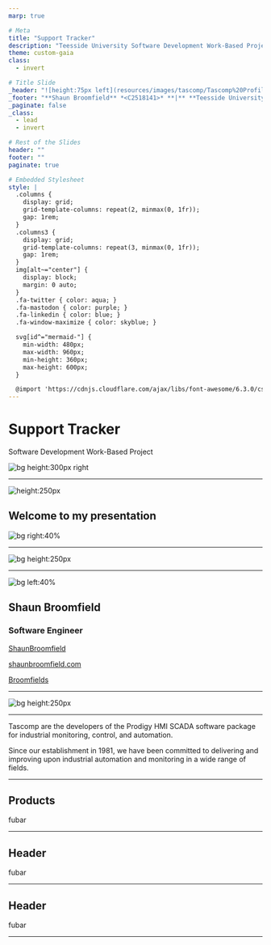```yaml
---
marp: true

# Meta
title: "Support Tracker"
description: "Teesside University Software Development Work-Based Project"
theme: custom-gaia
class:
  - invert

# Title Slide
_header: "![height:75px left](resources/images/tascomp/Tascomp%20Profile.jpeg)"
_footer: "**Shaun Broomfield** *<C2518141>* **|** **Teesside University** *<CIS1054-N-JA2-2022>*" 
_paginate: false
_class:
  - lead
  - invert

# Rest of the Slides
header: "" 
footer: ""
paginate: true

# Embedded Stylesheet
style: |
  .columns {
    display: grid;
    grid-template-columns: repeat(2, minmax(0, 1fr));
    gap: 1rem;
  }
  .columns3 {
    display: grid;
    grid-template-columns: repeat(3, minmax(0, 1fr));
    gap: 1rem;
  } 
  img[alt~="center"] {
    display: block;
    margin: 0 auto;
  }
  .fa-twitter { color: aqua; }
  .fa-mastodon { color: purple; }
  .fa-linkedin { color: blue; }
  .fa-window-maximize { color: skyblue; }

  svg[id^="mermaid-"] { 
    min-width: 480px; 
    max-width: 960px; 
    min-height: 360px; 
    max-height: 600px; 
  }

  @import 'https://cdnjs.cloudflare.com/ajax/libs/font-awesome/6.3.0/css/all.min.css'
---
```


<!-- Page{0} Front -->

# Support Tracker

Software Development Work-Based Project

![bg height:300px right](resources/images/vector%20illustrations/customer-support-2.svg)

<!-- 
Script: 
 - Wait for start
 - Don't say anything, just wait for a few seconds for them to read
 - Move to next slide
 -->

---

<!-- Slides[0.1] Greetings -->
<!-- class: invert -->

![height:250px](resources/slides/miscellaneous/hello!.svg)

## Welcome to my presentation

![bg right:40%](<resources/images/memes/hello groot.gif>)

<!-- 
Script: 
 - Say "Hello"
 - Welcome everyone to the presentation
 - Move to next slide
 -->

---

<!-- Slides[0.2] Who am I? -->

![bg height:250px](resources/slides/miscellaneous/Who%20am%20I%20.svg)

<!-- 
Script: 
 - Introduce the introduction...
 - Ask "Who am I?"
 - Move to next slide
 -->

---

<!-- Slides[1] Me, Myself, Irene? -->
<!--  -->

<!-- class: invert -->

![bg left:40%](<resources/images/portrait/casual - grayscale.jpg>)

## Shaun Broomfield

### Software Engineer

<i class="fa-brands fa-linkedin"></i> [ShaunBroomfield](https://www.linkedin.com/in/shaunbroomfield)

<i class="fas fa-globe"></i> [shaunbroomfield.com](https://shaunbroomfield.com/)

<i class="fa-brands fa-github"></i> [Broomfields](https://github.com/Broomfields)

<!-- 
Script: 
 - Introduce myself
 - Move to next slide
 -->

---

<!-- Slides[1.1} Who do I work for?  -->

![bg height:250px](resources/slides/miscellaneous/Whom%20do%20I%20work%20for%20.svg)

<!-- 
Script: 
 - Ask the question...
 - Wait a second
 - Move to next slide
 -->

---

<!-- Slides[2] Tascomp -->

<!-- _header: "![height:220px right](resources/images/tascomp/Banner%203.png)" -->

<!-- ## Tascomp Limited -->

Tascomp are the developers of the Prodigy HMI SCADA software package for industrial monitoring, control, and automation.

Since our establishment in 1981, we have been committed to delivering and improving upon industrial automation and monitoring in a wide range of fields.

<!-- 
Script: 
 - Introduce Tascomp
 - Provide a general overview
 - Move to next slide
 -->

---

<!-- Slides[2.1] Tascomp Products -->

<!-- _header: "![height:75px left](resources/images/tascomp/Tascomp%20Profile.jpeg)" -->

## Products

fubar

<!-- 
Script: 
 - Introduce Prodigy, PlantRun, PAMS
 - Move to next slide
 -->

---

<!-- Slides[1] slide purpose -->

## Header

fubar

---

<!-- Slides[1] slide purpose -->

## Header

fubar

---
